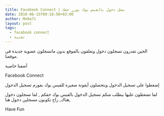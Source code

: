 ```yaml
---
title: Facebook Connect | سجل دخول بالفيس بوك يوزر حقك
date: 2010-06-15T09:16:50+03:00
author: Mo9a7i
layout: post
tags:
  - facebook connect
  - تقنية
---
```

الحين تقدرون تسجلون دخول وتعلقون بالموقع بدون ماتسجلون عضوية جديدة في موقعنا.

أضفنا خاصية

Facebook Connect

إضغطوا على تسجيل الدخول وبتحصلون أيقونة صغيرة للفيس بوك بفورم تسجيل الدخول

لما تضغطون عليها بيطلب منكم تسجيل الدخول بالفيس بوك حقكم , لما تسجلون دخول هناك, راح تكونون مسجلين دخول هنا,

Have Fun
